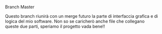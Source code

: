 Branch Master

Questo branch riunirà con un merge futuro la parte di interfaccia grafica e di logica del mio software.
Non so se caricherò anche file che collegano queste due parti, speriamo il progetto vada bene!!

